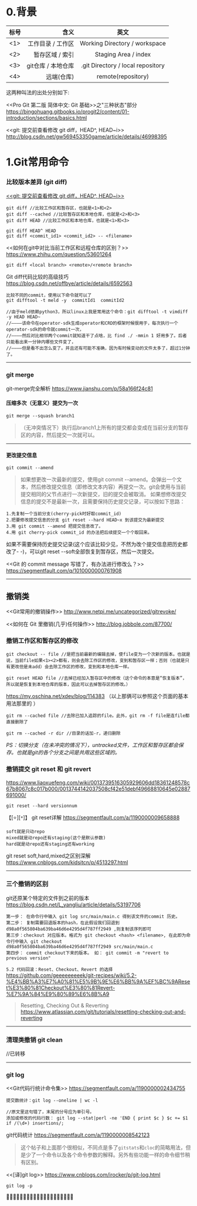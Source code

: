 
# 0.背景

|标号|含义|英文|
|:---|---:|:---:|
|<1>|工作目录 / 工作区  | Working Directory / workspace | 
|<2>|暂存区域 / 索引    | Staging Area / index |
|<3>|git仓库 / 本地仓库 | .git Directory / local repository |
|<4>|远端(仓库)|remote(repository)|

这两种叫法的出处分别如下:

<<Pro Git 第二版 简体中文: Git 基础>>之"三种状态"部分
https://bingohuang.gitbooks.io/progit2/content/01-introduction/sections/basics.html

<<git: 提交前查看修改 git diff，HEAD^, HEAD~i>>
http://blog.csdn.net/gw569453350game/article/details/46998395

# 1.Git常用命令

### 比较版本差异 (git diff)

[<<git: 提交前查看修改 git diff，HEAD^, HEAD~i>>](http://blog.csdn.net/gw569453350game/article/details/46998395)
```
git diff //比较工作区和暂存区，也就是<1>和<2>
git diff --cached //比较暂存区和本地仓库，也就是<2>和<3>
git diff HEAD //比较工作区和本地仓库，也就是<1>和<3>

git diff HEAD^ HEAD
git diff <commit_id1> <commit_id2> -- <filename>
```

<<如何在git中对比当前工作区和远程仓库的区别？>> https://www.zhihu.com/question/53601264
```
git diff <local branch> <remote>/<remote branch>
```

Git diff代码比较的高级技巧 https://blog.csdn.net/offbye/article/details/6592563
```
比较不同的commit，使用以下命令就可以了 
git difftool -t meld -y  commitId1  commitId2 

//由于meld依赖python3，所以linux上我是常用这个命令：git difftool -t vimdiff -y HEAD HEAD~
//————该命令在operator-sdk生成operator和CRD的框架时候很用于，每次执行一个operator-sdk的命令就commit一次，
//————然后对比相邻两个commit就知道干了点啥，比 find ./ -mmin 1 好用多了。后者只能看出来一分钟内哪些文件变了，
//————但是看不出怎么变了。并且还有可能不准确，因为有时候变动的文件太多了，超过1分钟了。
```

----------------------------------------------------------------------------------------------------

### git merge

git-merge完全解析 https://www.jianshu.com/p/58a166f24c81

#### 压缩多次（无意义）提交为一次

```
git merge --squash branch1
```
>（无冲突情况下）执行后branch1上所有的提交都会变成在当前分支的暂存区的内容，然后提交一次就可以。

----------------------------------------------------------------------------------------------------

#### 更改提交信息
```
git commit --amend
```
>如果想更改一次最新的提交，使用git commit --amend。会弹出一个文本，然后修改提交信息（即修改文本内容）再提交一次。git会使用与当前提交相同的父节点进行一次新提交，旧的提交会被取消。
>如果想修改提交信息的提交不是最新一次，且需要保持历史提交记录，可以按如下思路：
```
1.先复制一个当前分支(cherry-pick时好取commit_id)
2.把要修改提交信息的分支 git reset --hard HEAD~x 到该提交为最新提交 
3.用 git commit --amend 把提交信息改了。
4.用 git cherry-pick commit_id 的办法把后续提交一个个取回来。
```
如果不需要保持历史提交记录(这个应该比较少见，不然为改个提交信息把历史都改了- -)，可以git reset --soft全部恢复到暂存区，然后一次提交。

<<Git 的 commit message 写错了，有办法进行修改么？>>
https://segmentfault.com/q/1010000000761908

----------------------------------------------------------------------------------------------------

## 撤销类

<<Git常用的撤销操作>> http://www.netpi.me/uncategorized/gitrevoke/

<<如何在 Git 里撤销(几乎)任何操作>> http://blog.jobbole.com/87700/

### 撤销工作区和暂存区的修改
```
git checkout -- file //是把当前最新的编辑去掉，使file变为一个次新的版本。也就是说，当前file如果<1><2>都有，则会去除工作区的修改，变到和暂存区一样；否则（也就是只有更改但是未add）会去除工作区的修改，变到和本地仓库一样。
```
```
git reset HEAD file //去掉已经加入暂存区中的修改（这个命令的本意是“恢复版本”，所以就是恢复到本地仓库的版本，因此可以去掉暂存区的修改。）
```

https://my.oschina.net/xdev/blog/114383 （以上那俩可以参照这个页面的基本用法那里的 ）

```
git rm --cached file //去除已加入追踪的file。此外，git rm -f file是连file都直接删除了
```
```
git rm --cached -r dir //目录的话加-r，递归删除
```

*PS：切换分支（在未冲突的情况下），untracked文件，工作区和暂存区都会保存。也就是git的各个分支之间是共用这些区域的。*

### 撤销提交 git reset 和 git revert

https://www.liaoxuefeng.com/wiki/0013739516305929606dd18361248578c67b8067c8c017b000/0013744142037508cf42e51debf49668810645e02887691000/
```
git reset --hard versionnum
```

【[:star:][`*`]】 git reset详解 https://segmentfault.com/a/1190000009658888
```
soft就是只动repo
mixed就是动repo还有staging(这个是默认参数)
hard就是动repo还有staging还有working
```

git reset soft,hard,mixed之区别深解 https://www.cnblogs.com/kidsitcn/p/4513297.html

----------------------------------------------------------------------------------------------------

### 三个撤销的区别

git还原某个特定的文件到之前的版本 https://blog.csdn.net/L_yangliu/article/details/53197706
```
第一步： 在命令行中输入 git log src/main/main.c 得到该文件的commit 历史。
第二步： 复制需要回退版本的hash，在此假设我们回退到 d98a0f565804ba639ba46d6e4295d4f787ff2949 ,则复制该序列即可
第三步：checkout 对应版本。格式为 git checkout <hash> <filename>, 在此即为命令行中输入 git checkout 
d98a0f565804ba639ba46d6e4295d4f787ff2949 src/main/main.c
第四步： commit checkout下来的版本。 如： git commit -m "revert to previous version"
```

`5.2 代码回滚：Reset、Checkout、Revert 的选择` https://github.com/geeeeeeeeek/git-recipes/wiki/5.2-%E4%BB%A3%E7%A0%81%E5%9B%9E%E6%BB%9A%EF%BC%9AReset%E3%80%81Checkout%E3%80%81Revert-%E7%9A%84%E9%80%89%E6%8B%A9
> Resetting, Checking Out & Reverting https://www.atlassian.com/git/tutorials/resetting-checking-out-and-reverting

----------------------------------------------------------------------------------------------------

### 清理类撤销 git clean
//已转移

----------------------------------------------------------------------------------------------------

### git log

<<Git代码行统计命令集>> https://segmentfault.com/a/1190000002434755
```
提交数统计：git log --oneline | wc -l 

//原文里这句错了，末尾的分号应为单引号。
添加或修改的代码行数： git log --stat|perl -ne 'END { print $c } $c += $1 if /(\d+) insertions/; 
```

git代码统计 https://segmentfault.com/a/1190000008542123
> 这个帖子和上面那个很相似，不同点是多了`gitstats`和`cloc`的简略用法，但是少了一个命令以及各个命令参数的解释。另外有些功能一样的命令细节稍有区别。


<<[译]git log>>
https://www.cnblogs.com/irocker/p/git-log.html
```
git log -p
```

:couple::couple::couple::couple::couple::couple::couple::couple::couple::couple::couple::couple::couple::couple::couple::couple::couple::couple::couple::couple:
